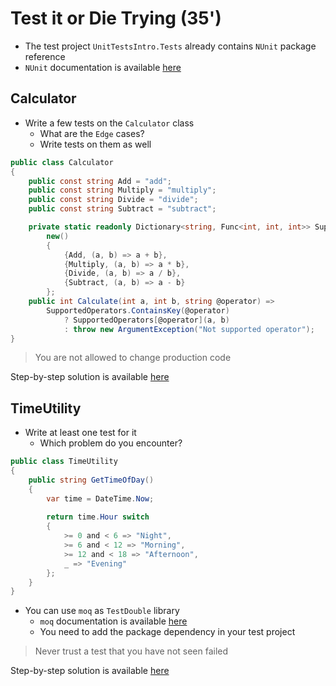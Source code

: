 # Test it or Die Trying (35')
- The test project `UnitTestsIntro.Tests` already contains `NUnit` package reference 
- `NUnit` documentation is available [here](https://nunit.org/)

## Calculator
- Write a few tests on the `Calculator` class
  - What are the `Edge` cases?
  - Write tests on them as well

```c#
public class Calculator
{
    public const string Add = "add";
    public const string Multiply = "multiply";
    public const string Divide = "divide";
    public const string Subtract = "subtract";

    private static readonly Dictionary<string, Func<int, int, int>> SupportedOperators =
        new()
        {
            {Add, (a, b) => a + b},
            {Multiply, (a, b) => a * b},
            {Divide, (a, b) => a / b},
            {Subtract, (a, b) => a - b}
        };
    public int Calculate(int a, int b, string @operator) =>
        SupportedOperators.ContainsKey(@operator)
            ? SupportedOperators[@operator](a, b)
            : throw new ArgumentException("Not supported operator");
}
```

> You are not allowed to change production code

Step-by-step solution is available [here](../solution/step-by-step.md)

## TimeUtility
- Write at least one test for it
    - Which problem do you encounter?

```c#
public class TimeUtility
{
    public string GetTimeOfDay()
    {
        var time = DateTime.Now;
        
        return time.Hour switch
        {
            >= 0 and < 6 => "Night",
            >= 6 and < 12 => "Morning",
            >= 12 and < 18 => "Afternoon",
            _ => "Evening"
        };
    }
}
```

- You can use `moq` as `TestDouble` library
  - `moq` documentation is available [here](https://moq.github.io/moq4/)
  - You need to add the package dependency in your test project

> Never trust a test that you have not seen failed

Step-by-step solution is available [here](../solutions/c%23/step-by-step.md)
